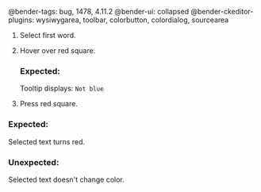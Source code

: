 @bender-tags: bug, 1478, 4.11.2
@bender-ui: collapsed
@bender-ckeditor-plugins: wysiwygarea, toolbar, colorbutton, colordialog, sourcearea

1. Select first word.
1. Hover over red square.

	### Expected:

	Tooltip displays: `Not blue`

1. Press red square.

### Expected:

Selected text turns red.


### Unexpected:

Selected text doesn't change color.
